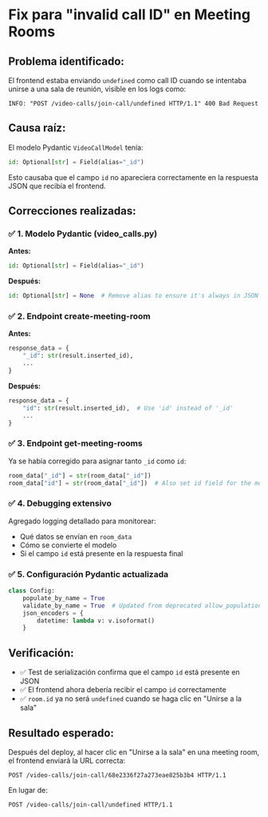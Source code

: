 # Fix para "invalid call ID" en Meeting Rooms

## Problema identificado:
El frontend estaba enviando `undefined` como call ID cuando se intentaba unirse a una sala de reunión, visible en los logs como:
```
INFO: "POST /video-calls/join-call/undefined HTTP/1.1" 400 Bad Request
```

## Causa raíz:
El modelo Pydantic `VideoCallModel` tenía:
```python
id: Optional[str] = Field(alias="_id")
```

Esto causaba que el campo `id` no apareciera correctamente en la respuesta JSON que recibía el frontend.

## Correcciones realizadas:

### ✅ 1. Modelo Pydantic (video_calls.py)
**Antes:**
```python
id: Optional[str] = Field(alias="_id")
```

**Después:**
```python
id: Optional[str] = None  # Remove alias to ensure it's always in JSON
```

### ✅ 2. Endpoint create-meeting-room
**Antes:**
```python
response_data = {
    "_id": str(result.inserted_id),
    ...
}
```

**Después:**
```python
response_data = {
    "id": str(result.inserted_id),  # Use 'id' instead of '_id'
    ...
}
```

### ✅ 3. Endpoint get-meeting-rooms
Ya se había corregido para asignar tanto `_id` como `id`:
```python
room_data["_id"] = str(room_data["_id"])
room_data["id"] = str(room_data["_id"])  # Also set id field for the model
```

### ✅ 4. Debugging extensivo
Agregado logging detallado para monitorear:
- Qué datos se envían en `room_data`
- Cómo se convierte el modelo
- Si el campo `id` está presente en la respuesta final

### ✅ 5. Configuración Pydantic actualizada
```python
class Config:
    populate_by_name = True
    validate_by_name = True  # Updated from deprecated allow_population_by_field_name
    json_encoders = {
        datetime: lambda v: v.isoformat()
    }
```

## Verificación:
- ✅ Test de serialización confirma que el campo `id` está presente en JSON
- ✅ El frontend ahora debería recibir el campo `id` correctamente
- ✅ `room.id` ya no será `undefined` cuando se haga clic en "Unirse a la sala"

## Resultado esperado:
Después del deploy, al hacer clic en "Unirse a la sala" en una meeting room, el frontend enviará la URL correcta:
```
POST /video-calls/join-call/68e2336f27a273eae825b3b4 HTTP/1.1
```

En lugar de:
```
POST /video-calls/join-call/undefined HTTP/1.1
```